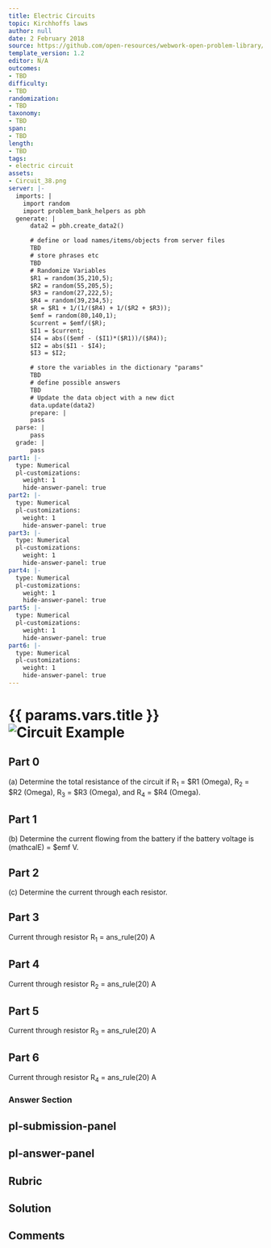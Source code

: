 ```yaml
---
title: Electric Circuits
topic: Kirchhoffs laws
author: null
date: 2 February 2018
source: https://github.com/open-resources/webwork-open-problem-library/tree/master/Contrib/BrockPhysics/College_Physics_Urone/21.Circuits_and_DC_Instruments/21-03.Kirchhoffs_Rules/21-03-012.pg
template_version: 1.2
editor: N/A
outcomes:
- TBD
difficulty:
- TBD
randomization:
- TBD
taxonomy:
- TBD
span:
- TBD
length:
- TBD
tags:
- electric circuit
assets:
- Circuit_38.png
server: |-
  imports: |
    import random
    import problem_bank_helpers as pbh
  generate: |
      data2 = pbh.create_data2()

      # define or load names/items/objects from server files
      TBD
      # store phrases etc
      TBD
      # Randomize Variables
      $R1 = random(35,210,5);
      $R2 = random(55,205,5);
      $R3 = random(27,222,5);
      $R4 = random(39,234,5);
      $R = $R1 + 1/(1/($R4) + 1/($R2 + $R3));
      $emf = random(80,140,1);
      $current = $emf/($R);
      $I1 = $current;
      $I4 = abs(($emf - ($I1)*($R1))/($R4));
      $I2 = abs($I1 - $I4);
      $I3 = $I2;

      # store the variables in the dictionary "params"
      TBD
      # define possible answers
      TBD
      # Update the data object with a new dict
      data.update(data2)
      prepare: |
      pass
  parse: |
      pass
  grade: |
      pass
part1: |-
  type: Numerical
  pl-customizations:
    weight: 1
    hide-answer-panel: true
part2: |-
  type: Numerical
  pl-customizations:
    weight: 1
    hide-answer-panel: true
part3: |-
  type: Numerical
  pl-customizations:
    weight: 1
    hide-answer-panel: true
part4: |-
  type: Numerical
  pl-customizations:
    weight: 1
    hide-answer-panel: true
part5: |-
  type: Numerical
  pl-customizations:
    weight: 1
    hide-answer-panel: true
part6: |-
  type: Numerical
  pl-customizations:
    weight: 1
    hide-answer-panel: true
---
```


# {{ params.vars.title }}![Circuit Example](Circuit_38.png)

## Part 0 
(a) Determine the total resistance of the circuit if R<sub>1</sub> = $R1 (Omega), R<sub>2</sub> = $R2 (Omega), R<sub>3</sub> = $R3 (Omega), and R<sub>4</sub> = $R4 (Omega). 
## Part 1 
(b) Determine the current flowing from the battery if the battery voltage is (mathcalE) = $emf V. 
## Part 2 
(c) Determine the current through each resistor. 
## Part 3 
Current through resistor R<sub>1</sub> = ans_rule(20) A 
## Part 4 
Current through resistor R<sub>2</sub> = ans_rule(20) A 
## Part 5 
Current through resistor R<sub>3</sub> = ans_rule(20) A 
## Part 6 
Current through resistor R<sub>4</sub> = ans_rule(20) A 


### Answer Section 


## pl-submission-panel 


## pl-answer-panel 


## Rubric 


## Solution 


## Comments 


